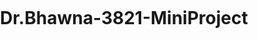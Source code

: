 # Dr.Bhawna-3821-MiniProject
<html>
    <head>
        <meta charset="utf-8">
        <title>ARTICLES GALAXY</title>
        <style>
            body{
                margin: 0; padding: 0;
            }
            .header{
               background-color: rgb(43, 41, 41);
               color: white;
               text-align: center;
               font-size: 80px;
               padding: 10px;
            }
            .menu{
                background-color: #DDD;
                text-align: center;
                
            }
            .content{
                text-align: center;
            }
            .fotter{
               background-color: rgb(43, 41, 41);
               color: white;
               text-align: center;
               font-size: 50px;
               padding: 10px;
            }
            ul{
                list-style: none;
                margin: 0; padding: 0;
            }
            ul li{
                display: inline-block;
                padding: 10px;
            }
            span{
                padding: 20px;
            }
            a{
                color: black;
                text-decoration: none;
            }
            q{
                font-size: 30px;
                font-family: cursive;
            }
        </style>
    </head>
    <body>
        <div class="header">
            <a href="mywebsite.html" >CLICK ME TO OPEN THE WEBSITE!!</a>
        </div>

        
    </body>
                                   
</html>
